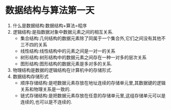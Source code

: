 # 数据结构与算法第一天

1. 什么是数据结构:数据结构+算法=程序
2. 逻辑结构:是指数据对象中数据元素之间的相互关系.
    * 集合结构:几何结构的数据元素除了同属于一个集合外,它们之间没有其他不三不四的关系
    * 线性结构:线性结构中的元素之间是一对一的关系
    * 树形结构:树形结构中的数据元素之间存在一种一对多的层次关系
    * 图形结构:图形结构的数据元素是多对多的关系.
3. 物理结构是数据的逻辑结构在计算机中的存储形式.
4. 数据结构存储形式
    * 顺序存储结构:是吧数据元素存放在地址连续的存储单元里,其数据键的逻辑关系和物理关系是一致的.
    * 链式存储结构:是把数据元素存放在任意的存储单元里,这组存储单元可以是连续的,也可以是不连续的.
